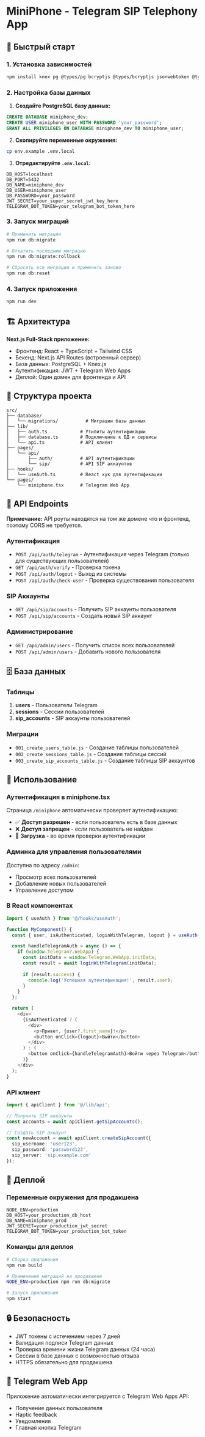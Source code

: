 # MiniPhone - Telegram SIP Telephony App

## 🚀 Быстрый старт

### 1. Установка зависимостей

```bash
npm install knex pg @types/pg bcryptjs @types/bcryptjs jsonwebtoken @types/jsonwebtoken
```

### 2. Настройка базы данных

1. **Создайте PostgreSQL базу данных:**
```sql
CREATE DATABASE miniphone_dev;
CREATE USER miniphone_user WITH PASSWORD 'your_password';
GRANT ALL PRIVILEGES ON DATABASE miniphone_dev TO miniphone_user;
```

2. **Скопируйте переменные окружения:**
```bash
cp env.example .env.local
```

3. **Отредактируйте `.env.local`:**
```env
DB_HOST=localhost
DB_PORT=5432
DB_NAME=miniphone_dev
DB_USER=miniphone_user
DB_PASSWORD=your_password
JWT_SECRET=your_super_secret_jwt_key_here
TELEGRAM_BOT_TOKEN=your_telegram_bot_token_here
```

### 3. Запуск миграций

```bash
# Применить миграции
npm run db:migrate

# Откатить последнюю миграцию
npm run db:migrate:rollback

# Сбросить все миграции и применить заново
npm run db:reset
```

### 4. Запуск приложения

```bash
npm run dev
```

## 🏗️ Архитектура

**Next.js Full-Stack приложение:**
- Фронтенд: React + TypeScript + Tailwind CSS
- Бекенд: Next.js API Routes (встроенный сервер)
- База данных: PostgreSQL + Knex.js
- Аутентификация: JWT + Telegram Web Apps
- Деплой: Один домен для фронтенда и API

## 📁 Структура проекта

```
src/
├── database/
│   └── migrations/          # Миграции базы данных
├── lib/
│   ├── auth.ts            # Утилиты аутентификации
│   ├── database.ts        # Подключение к БД и сервисы
│   └── api.ts             # API клиент
├── pages/
│   └── api/
│       ├── auth/          # API аутентификации
│       └── sip/           # API SIP аккаунтов
├── hooks/
│   └── useAuth.ts         # React хук для аутентификации
└── pages/
    └── miniphone.tsx      # Telegram Web App
```

## 🔐 API Endpoints

**Примечание:** API роуты находятся на том же домене что и фронтенд, поэтому CORS не требуется.

### Аутентификация

- `POST /api/auth/telegram` - Аутентификация через Telegram (только для существующих пользователей)
- `GET /api/auth/verify` - Проверка токена
- `POST /api/auth/logout` - Выход из системы
- `POST /api/auth/check-user` - Проверка существования пользователя

### SIP Аккаунты

- `GET /api/sip/accounts` - Получить SIP аккаунты пользователя
- `POST /api/sip/accounts` - Создать новый SIP аккаунт

### Администрирование

- `GET /api/admin/users` - Получить список всех пользователей
- `POST /api/admin/users` - Добавить нового пользователя

## 🗄️ База данных

### Таблицы

1. **users** - Пользователи Telegram
2. **sessions** - Сессии пользователей
3. **sip_accounts** - SIP аккаунты пользователей

### Миграции

- `001_create_users_table.js` - Создание таблицы пользователей
- `002_create_sessions_table.js` - Создание таблицы сессий
- `003_create_sip_accounts_table.js` - Создание таблицы SIP аккаунтов

## 🔧 Использование

### Аутентификация в miniphone.tsx

Страница `/miniphone` автоматически проверяет аутентификацию:
- ✅ **Доступ разрешен** - если пользователь есть в базе данных
- ❌ **Доступ запрещен** - если пользователь не найден
- 🔄 **Загрузка** - во время проверки аутентификации

### Админка для управления пользователями

Доступна по адресу `/admin`:
- Просмотр всех пользователей
- Добавление новых пользователей
- Управление доступом

### В React компонентах

```typescript
import { useAuth } from '@/hooks/useAuth';

function MyComponent() {
  const { user, isAuthenticated, loginWithTelegram, logout } = useAuth();

  const handleTelegramAuth = async () => {
    if (window.Telegram?.WebApp) {
      const initData = window.Telegram.WebApp.initData;
      const result = await loginWithTelegram(initData);
      
      if (result.success) {
        console.log('Успешная аутентификация!', result.user);
      }
    }
  };

  return (
    <div>
      {isAuthenticated ? (
        <div>
          <p>Привет, {user?.first_name}!</p>
          <button onClick={logout}>Выйти</button>
        </div>
      ) : (
        <button onClick={handleTelegramAuth}>Войти через Telegram</button>
      )}
    </div>
  );
}
```

### API клиент

```typescript
import { apiClient } from '@/lib/api';

// Получить SIP аккаунты
const accounts = await apiClient.getSipAccounts();

// Создать SIP аккаунт
const newAccount = await apiClient.createSipAccount({
  sip_username: 'user123',
  sip_password: 'password123',
  sip_server: 'sip.example.com'
});
```

## 🚀 Деплой

### Переменные окружения для продакшена

```env
NODE_ENV=production
DB_HOST=your_production_db_host
DB_NAME=miniphone_prod
JWT_SECRET=your_production_jwt_secret
TELEGRAM_BOT_TOKEN=your_production_bot_token
```

### Команды для деплоя

```bash
# Сборка приложения
npm run build

# Применение миграций на продакшене
NODE_ENV=production npm run db:migrate

# Запуск приложения
npm start
```

## 🔒 Безопасность

- JWT токены с истечением через 7 дней
- Валидация подписи Telegram данных
- Проверка времени жизни Telegram данных (24 часа)
- Сессии в базе данных с возможностью отзыва
- HTTPS обязательно для продакшена

## 📱 Telegram Web App

Приложение автоматически интегрируется с Telegram Web Apps API:
- Получение данных пользователя
- Haptic feedback
- Уведомления
- Главная кнопка Telegram
